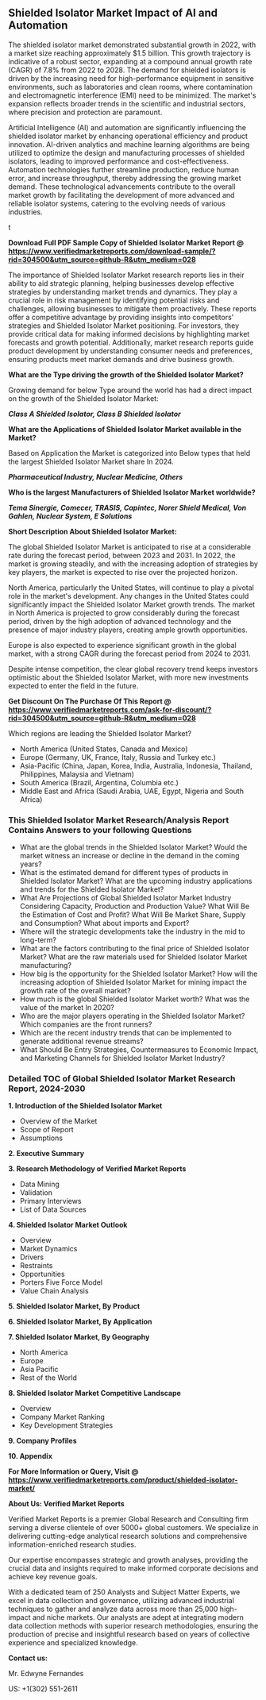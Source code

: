 <h2>Shielded Isolator Market Impact of AI and Automation</h2><p>The shielded isolator market demonstrated substantial growth in 2022, with a market size reaching approximately $1.5 billion. This growth trajectory is indicative of a robust sector, expanding at a compound annual growth rate (CAGR) of 7.8% from 2022 to 2028. The demand for shielded isolators is driven by the increasing need for high-performance equipment in sensitive environments, such as laboratories and clean rooms, where contamination and electromagnetic interference (EMI) need to be minimized. The market's expansion reflects broader trends in the scientific and industrial sectors, where precision and protection are paramount.</p><p>Artificial Intelligence (AI) and automation are significantly influencing the shielded isolator market by enhancing operational efficiency and product innovation. AI-driven analytics and machine learning algorithms are being utilized to optimize the design and manufacturing processes of shielded isolators, leading to improved performance and cost-effectiveness. Automation technologies further streamline production, reduce human error, and increase throughput, thereby addressing the growing market demand. These technological advancements contribute to the overall market growth by facilitating the development of more advanced and reliable isolator systems, catering to the evolving needs of various industries.</p>t</p><p id="" class=""><strong>Download Full PDF Sample Copy of Shielded Isolator Market Report @ <a href="https://www.verifiedmarketreports.com/download-sample/?rid=304500&utm_source=github-R&utm_medium=028" target="_blank">https://www.verifiedmarketreports.com/download-sample/?rid=304500&utm_source=github-R&utm_medium=028</a></strong></p><p>The importance of&nbsp;Shielded Isolator Market research reports lies in their ability to aid strategic planning, helping businesses develop effective strategies by understanding market trends and dynamics. They play a crucial role in risk management by identifying potential risks and challenges, allowing businesses to mitigate them proactively. These reports offer a competitive advantage by providing insights into competitors' strategies and Shielded Isolator Market positioning. For investors, they provide critical data for making informed decisions by highlighting market forecasts and growth potential. Additionally, market research reports guide product development by understanding consumer needs and preferences, ensuring products meet market demands and drive business growth.</p><p><strong>What are the&nbsp;Type driving the growth of the Shielded Isolator Market?</strong></p><p id="" class="">Growing demand for below Type around the world has had a direct impact on the growth of the Shielded Isolator Market:</p><em><strong>Class A Shielded Isolator, Class B Shielded Isolator</strong></em></p><strong>What are the&nbsp;Applications&nbsp;of Shielded Isolator Market available in the Market?</strong></p><p id="" class="">Based on Application the Market is categorized into Below types that held the largest Shielded Isolator Market share In 2024.</p><em><strong>Pharmaceutical Industry, Nuclear Medicine, Others</strong></em></p><strong>Who is the largest Manufacturers of Shielded Isolator Market worldwide?</strong></p><p><em><strong>Tema Sinergie, Comecer, TRASIS, Capintec, Norer Shield Medical, Von Gahlen, Nuclear System, E Solutions</strong></em></p><p id="" class=""><strong>Short Description About Shielded Isolator Market:</strong></p><p>The global Shielded Isolator Market is anticipated to rise at a considerable rate during the forecast period, between 2023 and 2031. In 2022, the market is growing steadily, and with the increasing adoption of strategies by key players, the market is expected to rise over the projected horizon.</p><p>North America, particularly the United States, will continue to play a pivotal role in the market's development. Any changes in the United States could significantly impact the Shielded Isolator Market growth trends. The market in North America is projected to grow considerably during the forecast period, driven by the high adoption of advanced technology and the presence of major industry players, creating ample growth opportunities.</p><p>Europe is also expected to experience significant growth in the global market, with a strong CAGR during the forecast period from 2024 to 2031.</p><p>Despite intense competition, the clear global recovery trend keeps investors optimistic about the Shielded Isolator Market, with more new investments expected to enter the field in the future.</p><p id="" class=""><strong>Get Discount On The Purchase Of This Report @ <a href="https://www.verifiedmarketreports.com/ask-for-discount/?rid=304500&utm_source=github-R&utm_medium=028" target="_blank">https://www.verifiedmarketreports.com/ask-for-discount/?rid=304500&utm_source=github-R&utm_medium=028</a></strong></p>Which regions are leading the Shielded Isolator Market?</p><ul><li>North America (United States, Canada and Mexico)</li><li>Europe (Germany, UK, France, Italy, Russia and Turkey etc.)</li><li>Asia-Pacific (China, Japan, Korea, India, Australia, Indonesia, Thailand, Philippines, Malaysia and Vietnam)</li><li>South America (Brazil, Argentina, Columbia etc.)</li><li>Middle East and Africa (Saudi Arabia, UAE, Egypt, Nigeria and South Africa)</li></ul><h3 id="" class="">This Shielded Isolator Market Research/Analysis Report Contains Answers to your following Questions</h3><ul><li>What are the global trends in the Shielded Isolator Market? Would the market witness an increase or decline in the demand in the coming years?</li><li>What is the estimated demand for different types of products in Shielded Isolator Market? What are the upcoming industry applications and trends for the Shielded Isolator Market?</li><li>What Are Projections of Global Shielded Isolator Market Industry Considering Capacity, Production and Production Value? What Will Be the Estimation of Cost and Profit? What Will Be Market Share, Supply and Consumption? What about imports and Export?</li><li>Where will the strategic developments take the industry in the mid to long-term?</li><li>What are the factors contributing to the final price of Shielded Isolator Market? What are the raw materials used for Shielded Isolator Market manufacturing?</li><li>How big is the opportunity for the Shielded Isolator Market? How will the increasing adoption of Shielded Isolator Market for mining impact the growth rate of the overall market?</li><li>How much is the global Shielded Isolator Market worth? What was the value of the market In 2020?</li><li>Who are the major players operating in the Shielded Isolator Market? Which companies are the front runners?</li><li>Which are the recent industry trends that can be implemented to generate additional revenue streams?</li><li>What Should Be Entry Strategies, Countermeasures to Economic Impact, and Marketing Channels for Shielded Isolator Market Industry?</li></ul><h3 id="" class="">Detailed TOC of Global Shielded Isolator Market Research Report, 2024-2030</h3><p id="" class=""><strong>1. Introduction of the Shielded Isolator Market</strong></p><ul><li>Overview of the Market</li><li>Scope of Report</li><li>Assumptions</li></ul><p id="" class=""><strong>2. Executive Summary</strong></p><p id="" class=""><strong>3. Research Methodology of Verified Market Reports</strong></p><ul><li>Data Mining</li><li>Validation</li><li>Primary Interviews</li><li>List of Data Sources</li></ul><p id="" class=""><strong>4. Shielded Isolator Market Outlook</strong></p><ul><li>Overview</li><li>Market Dynamics</li><li>Drivers</li><li>Restraints</li><li>Opportunities</li><li>Porters Five Force Model</li><li>Value Chain Analysis</li></ul><p id="" class=""><strong>5. Shielded Isolator Market, By Product</strong></p><p id="" class=""><strong>6. Shielded Isolator Market, By Application</strong></p><p id="" class=""><strong>7. Shielded Isolator Market, By Geography</strong></p><ul><li>North America</li><li>Europe</li><li>Asia Pacific</li><li>Rest of the World</li></ul><p id="" class=""><strong>8. Shielded Isolator Market Competitive Landscape</strong></p><ul><li>Overview</li><li>Company Market Ranking</li><li>Key Development Strategies</li></ul><p id="" class=""><strong>9. Company Profiles</strong></p><p id="" class=""><strong>10. Appendix</strong></p><p id="" class=""><strong>For More Information or Query, Visit @ <a href="https://www.verifiedmarketreports.com/product/shielded-isolator-market/" target="_blank">https://www.verifiedmarketreports.com/product/shielded-isolator-market/</a></strong></p><p id="" class=""><strong>About Us: Verified Market Reports</strong></p><p id="" class="">Verified Market Reports is a premier Global Research and Consulting firm serving a diverse clientele of over 5000+ global customers. We specialize in delivering cutting-edge analytical research solutions and comprehensive information-enriched research studies.</p><p id="" class="">Our expertise encompasses strategic and growth analyses, providing the crucial data and insights required to make informed corporate decisions and achieve key revenue goals.</p><p id="" class="">With a dedicated team of 250 Analysts and Subject Matter Experts, we excel in data collection and governance, utilizing advanced industrial techniques to gather and analyze data across more than 25,000 high-impact and niche markets. Our analysts are adept at integrating modern data collection methods with superior research methodologies, ensuring the production of precise and insightful research based on years of collective experience and specialized knowledge.</p><p id="" class=""><strong>Contact us:</strong></p><p id="" class="">Mr. Edwyne Fernandes</p><p id="" class="">US: +1(302) 551-2611</p>